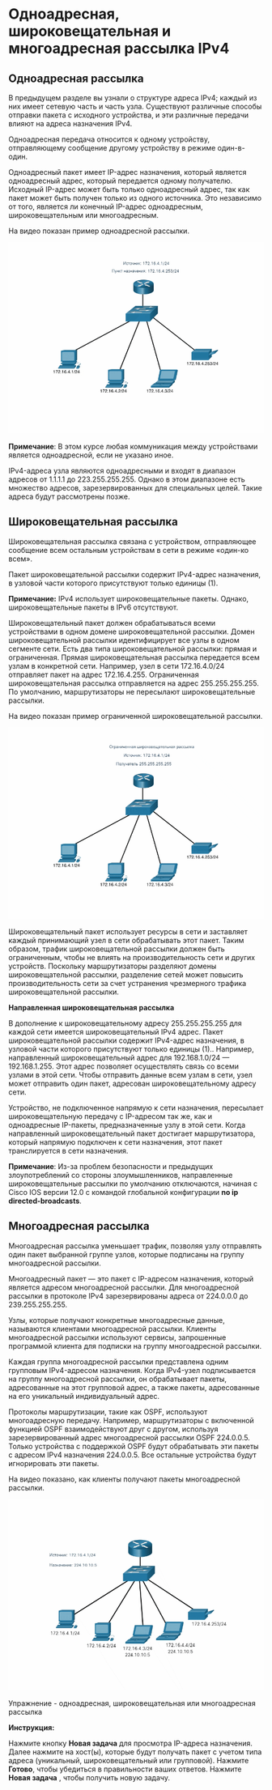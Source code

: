 # Одноадресная, широковещательная и многоадресная рассылка IPv4

<!-- 11.2.1 -->
## Одноадресная рассылка

В предыдущем разделе вы узнали о структуре адреса IPv4; каждый из них имеет сетевую часть и часть узла. Существуют различные способы отправки пакета с исходного устройства, и эти различные передачи влияют на адреса назначения IPv4.

Одноадресная передача относится к одному устройству, отправляющему сообщение другому устройству в режиме один-в-один.

Одноадресный пакет имеет IP-адрес назначения, который является одноадресный адрес, который передается одному получателю. Исходный IP-адрес может быть только одноадресный адрес, так как пакет может быть получен только из одного источника. Это независимо от того, является ли конечный IP-адрес одноадресным, широковещательным или многоадресным.

На видео показан пример одноадресной рассылки.

![](./assets/11.2.1.gif)

<!--
Сеть на  анимации состоит из трех хостов и принтера, подключенного к коммутатору и маршрутизатору. Анимация иллюстрирует хост с IP-адресом 172.16.4.1, отправляющим одноадресный пакет на IP-адрес 172.16.4.253. Когда коммутатор получает кадр, он пересылает его на принтер с IP-адресом 172.16.4.253.
-->

**Примечание**: В этом курсе любая коммуникация между устройствами является одноадресной, если не указано иное.

IPv4-адреса узла являются одноадресными и входят в диапазон адресов от 1.1.1.1 до 223.255.255.255. Однако в этом диапазоне есть множество адресов, зарезервированных для специальных целей. Такие адреса будут рассмотрены позже.

<!-- 11.2.2 -->
## Широковещательная рассылка

Широковещательная рассылка связана с  устройством, отправляющее сообщение всем остальным устройствам в сети в режиме «один-ко всем».

Пакет широковещательной рассылки содержит IPv4-адрес назначения, в узловой части которого присутствуют только единицы (1).

**Примечание:** IPv4 использует широковещательные пакеты. Однако, широковещательные пакеты в IPv6 отсутствуют.

Широковещательный пакет должен обрабатываться всеми устройствами в одном домене широковещательной рассылки. Домен широковещательной рассылки идентифицирует все узлы в одном  сегменте сети. Есть два типа широковещательной рассылки: прямая и ограниченная. Прямая широковещательная рассылка передается всем узлам в конкретной сети. Например, узел в сети 172.16.4.0/24 отправляет пакет на адрес 172.16.4.255. Ограниченная широковещательная рассылка отправляется на адрес 255.255.255.255. По умолчанию, маршрутизаторы не пересылают широковещательные рассылки.

На видео показан пример ограниченной широковещательной рассылки.

![](./assets/11.2.2.gif)

<!--
Сеть на анимации состоит из трех хостов и принтера, подключенного к коммутатору и маршрутизатору. Анимация иллюстрирует хост с IP-адресом 172.16.4.1, отправляющим широковещательный пакет. Когда коммутатор получает широковещательный пакет, он пересылает все порты другим узлам, принтеру и маршрутизатору. 
-->

Широковещательный пакет использует ресурсы в сети и заставляет каждый принимающий узел в сети обрабатывать этот пакет. Таким образом, трафик широковещательной рассылки должен быть ограниченным, чтобы не влиять на производительность сети и других устройств. Поскольку маршрутизаторы разделяют домены широковещательной рассылки, разделение сетей может повысить производительность сети за счет устранения чрезмерного трафика широковещательной рассылки.

**Направленная широковещательная рассылка**

В дополнение к широковещательному адресу 255.255.255.255 для каждой сети имеется широковещательный IPv4 адрес. Пакет широковещательной рассылки содержит IPv4-адрес назначения, в узловой части которого присутствуют только единицы (1).. Например, направленный широковещательный адрес для 192.168.1.0/24 — 192.168.1.255. Этот адрес позволяет осуществлять связь со всеми узлами в этой сети. Чтобы отправить данные всем узлам в сети, узел может отправить один пакет, адресован широковещательному адресу сети.

Устройство, не подключенное напрямую к сети назначения, пересылает широковещательную передачу с IP-адресом так же, как и одноадресные IP-пакеты, предназначенные узлу в этой сети. Когда направленный широковещательный пакет достигает маршрутизатора, который напрямую подключен к сети назначения, этот пакет транслируется в сети назначения.

**Примечание**: Из-за проблем безопасности и предыдущих злоупотреблений со стороны злоумышленников, направленные широковещательные рассылки по умолчанию отключаются, начиная с Cisco IOS версии 12.0 с командой глобальной конфигурации **no ip directed-broadcasts**.

<!-- 11.2.3 -->
## Многоадресная рассылка

Многоадресная рассылка уменьшает трафик, позволяя узлу отправлять один пакет выбранной группе узлов, которые подписаны на группу многоадресной рассылки.

Многоадресный пакет — это пакет с IP-адресом назначения, который является адресом многоадресной рассылки. Для многоадресной рассылки в протоколе IPv4 зарезервированы адреса от 224.0.0.0 до 239.255.255.255.

Узлы, которые получают конкретные многоадресные данные, называются клиентами многоадресной рассылки. Клиенты многоадресной рассылки используют сервисы, запрошенные программой клиента для подписки на группу многоадресной рассылки.

Каждая группа многоадресной рассылки представлена одним групповым IPv4-адресом назначения. Когда IPv4-узел подписывается на группу многоадресной рассылки, он обрабатывает пакеты, адресованные на этот групповой адрес, а также пакеты, адресованные на его уникальный индивидуальный адрес.

Протоколы маршрутизации, такие как OSPF, используют многоадресную передачу. Например, маршрутизаторы с включенной функцией OSPF взаимодействуют друг с другом, используя зарезервированный адрес многоадресной рассылки OSPF 224.0.0.5. Только устройства с поддержкой OSPF будут обрабатывать эти пакеты с адресом IPv4 назначения 224.0.0.5. Все остальные устройства будут игнорировать эти пакеты.

На видео показано, как клиенты получают пакеты многоадресной рассылки.

![](./assets/11.2.3.gif)

<!--
Сеть на анимации состоит из трех хостов и принтера, подключенного к коммутатору и маршрутизатору. Анимация иллюстрирует узел с IP-адресом 172.16.4.1, отправляющий многоадресный пакет на IP-адрес группы многоадресной рассылки 224.10.10.5. Когда коммутатор получает многоадресный пакет, он пересылает все порты другим узлам, принтеру и маршрутизатору. Однако, только два узла, которые являются членами адреса многоадресной группы, будут обрабатывать пакеты. Все остальные узлы отбрасывают пакет.
-->

<!-- 11.2.4 -->
Упражнение - одноадресная, широковещательная или многоадресная рассылка

**Инструкция:**

Нажмите кнопку **Новая задача**  для просмотра IP-адреса назначения. Далее нажмите на хост(ы), которые будут получать пакет с учетом типа адреса (уникальный, широковещательный или групповой).  Нажмите **Готово**, чтобы убедиться в правильности ваших ответов. Нажмите **Новая задача** , чтобы получить новую задачу.

